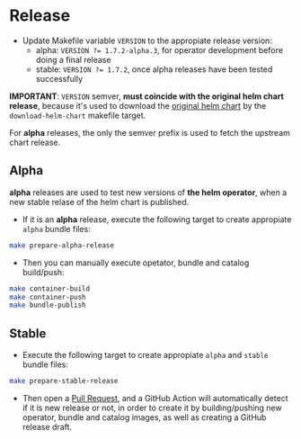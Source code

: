 # Release

* Update Makefile variable `VERSION` to the appropiate release version:
  * alpha: `VERSION ?= 1.7.2-alpha.3`, for operator development before doing a final release
  * stable: `VERSION ?= 1.7.2`, once alpha releases have been tested successfully

**IMPORTANT**: `VERSION` semver, **must coincide with the original helm chart release**,
because it's used to download the [original helm chart](https://artifacthub.io/packages/helm/cert-manager/cert-manager)
by the `download-helm-chart` makefile target.

For **alpha** releases, the only the semver prefix is used to fetch the upstream chart release.

## Alpha

**alpha** releases are used to test new versions of **the helm operator**,
when a new stable relase of the helm chart is published.

* If it is an **alpha** release, execute the following target to create appropiate `alpha` bundle files:

```bash
make prepare-alpha-release
```

* Then you can manually execute opetator, bundle and catalog build/push:

```bash
make container-build
make container-push
make bundle-publish
```

## Stable

* Execute the following target to create appropiate `alpha` and `stable` bundle files:

```bash
make prepare-stable-release
```

* Then open a [Pull Request](https://github.com/3scale-ops/cert-manager-helm-operator/pulls), and a GitHub Action will automatically detect if it is new release or not, in order to create it by building/pushing new operator, bundle and catalog images, as well as creating a GitHub release draft.